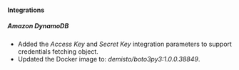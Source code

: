 
#### Integrations
##### Amazon DynamoDB
- Added the *Access Key* and *Secret Key* integration parameters to support credentials fetching object.
- Updated the Docker image to: *demisto/boto3py3:1.0.0.38849*.
